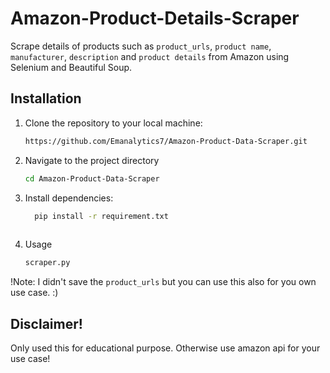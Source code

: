 # Amazon-Product-Details-Scraper
Scrape details of products such as `product_urls`, `product name`, `manufacturer`, `description` and `product details` from Amazon using Selenium and Beautiful Soup.
## Installation

1. Clone the repository to your local machine:
   ```bash
   https://github.com/Emanalytics7/Amazon-Product-Data-Scraper.git
2. Navigate to the project directory
   
   ```bash
   cd Amazon-Product-Data-Scraper

4. Install dependencies:
   ```bash
     pip install -r requirement.txt
    
5. Usage
   ```bash
   scraper.py

!Note:
I didn't save the `product_urls` but you can use this also for you own use case. :)

## Disclaimer!
Only used this for educational purpose. Otherwise use amazon api for your use case!

